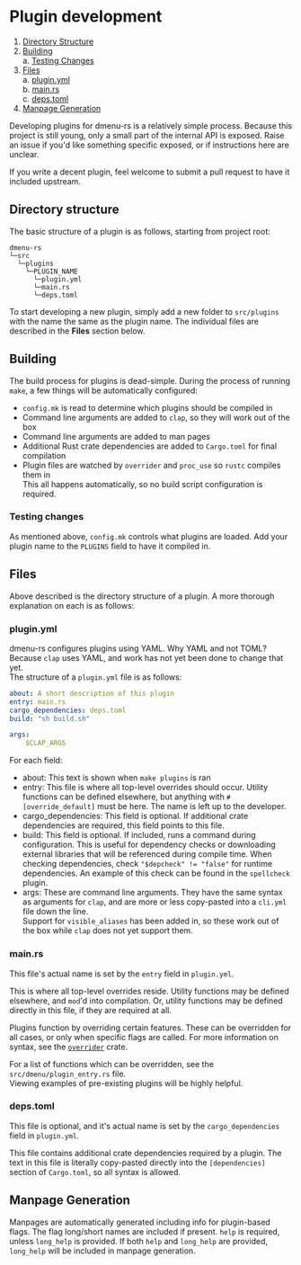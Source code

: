 # Plugin development

1. [Directory Structure](#directory-structure)
2. [Building](#building)  
   a. [Testing Changes](#testing-changes)
3. [Files](#files)  
   a. [plugin.yml](#pluginyml)  
   b. [main.rs](#mainrs)  
   c. [deps.toml](#depstoml)
4. [Manpage Generation](#manpage-generation)

Developing plugins for dmenu-rs is a relatively simple process. Because this project is still
young, only a small part of the internal API is exposed. Raise an issue if you'd like
something specific exposed, or if instructions here are unclear.

If you write a decent plugin, feel welcome to submit a pull request to have it included upstream.

## Directory structure
The basic structure of a plugin is as follows, starting from project root:
```
dmenu-rs
└─src
  └─plugins
    └─PLUGIN_NAME
      └─plugin.yml
      └─main.rs
      └─deps.toml
```
To start developing a new plugin, simply add a new folder to `src/plugins` with the name the
same as the plugin name. The individual files are described in the **Files** section below.

## Building
The build process for plugins is dead-simple. During the process of running `make`, a few
things will be automatically configured:
- `config.mk` is read to determine which plugins should be compiled in
- Command line arguments are added to `clap`, so they will work out of the box
- Command line arguments are added to man pages
- Additional Rust crate dependencies are added to `Cargo.toml` for final compilation
- Plugin files are watched by `overrider` and `proc_use` so `rustc` compiles them in  
This all happens automatically, so no build script configuration is required.

### Testing changes
As mentioned above, `config.mk` controls what plugins are loaded. Add your plugin name to the
`PLUGINS` field to have it compiled in.

## Files
Above described is the directory structure of a plugin. A more thorough explanation on each
is as follows:
### plugin.yml
dmenu-rs configures plugins using YAML. Why YAML and not TOML? Because `clap` uses YAML, and
work has not yet been done to change that yet.  
The structure of a `plugin.yml` file is as follows:
```yaml
about: A short description of this plugin
entry: main.rs
cargo_dependencies: deps.toml
build: "sh build.sh"

args:
	$CLAP_ARGS
```
For each field:  
- about: This text is shown when `make plugins` is ran
- entry: This file is where all top-level overrides should occur. Utility functions can
  be defined elsewhere, but anything with `#[override_default]` must be here. The name
  is left up to the developer.
- cargo_dependencies: This field is optional. If additional crate dependencies are required,
  this field points to this file.
- build: This field is optional. If included, runs a command during configuration. This is
  useful for dependency checks or downloading external libraries that will be referenced
  during compile time. When checking dependencies, check `"$depcheck" != "false"` for
  runtime dependencies. An example of this check can be found in the `spellcheck` plugin.
- args: These are command line arguments. They have the same syntax as arguments for `clap`,
  and are more or less copy-pasted into a `cli.yml` file down the line.  
  Support for `visible_aliases` has been added in, so these work out of the box while `clap`
  does not yet support them.

### main.rs
This file's actual name is set by the `entry` field in `plugin.yml`.

This is where all top-level overrides reside. Utility functions may be defined elsewhere,
and `mod`'d into compilation. Or, utility functions may be defined directly in this file, if
they are required at all.

Plugins function by overriding certain features. These can be overridden for all cases, or
only when specific flags are called. For more information on syntax, see the 
[`overrider`](https://docs.rs/overrider/0.6.1/overrider/) crate.

For a list of functions which can be overridden, see the `src/dmenu/plugin_entry.rs` file.  
Viewing examples of pre-existing plugins will be highly helpful.

### deps.toml
This file is optional, and it's actual name is set by the `cargo_dependencies` field in
`plugin.yml`.

This file contains additional crate dependencies required by a plugin. The text in this
file is literally copy-pasted directly into the `[dependencies]` section of `Cargo.toml`,
so all syntax is allowed.


## Manpage Generation
Manpages are automatically generated including info for plugin-based flags. The flag
long/short names are included if present. `help` is required, unless `long_help` is
provided. If both `help` and `long_help` are provided, `long_help` will be included
in manpage generation.
